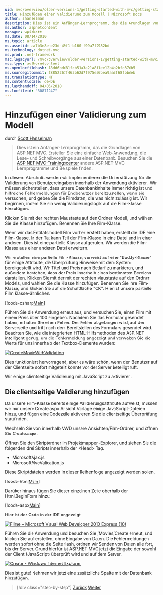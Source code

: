 ```yaml
---
uid: mvc/overview/older-versions-1/getting-started-with-mvc/getting-started-with-mvc-part7
title: Hinzufügen einer Validierung zum Modell | Microsoft Docs
author: shanselman
description: Dies ist ein Anfänger-Lernprogramm, das die Grundlagen von ASP.NET MVC. Erstellen Sie eine einfache Web-Anwendung, die Lese- und Schreibvorgänge aus einer Datenbank.
ms.author: aspnetcontent
manager: wpickett
ms.date: 08/14/2010
ms.topic: article
ms.assetid: aa7b3e8e-e23d-49f1-b160-f99a7f2982bd
ms.technology: dotnet-mvc
ms.prod: .net-framework
msc.legacyurl: /mvc/overview/older-versions-1/getting-started-with-mvc/getting-started-with-mvc-part7
msc.type: authoredcontent
ms.openlocfilehash: 78dd6bdd81fcb51a3a21a8f1ee12b4b2bfc37db5
ms.sourcegitcommit: f8852267f463b62d7f975e56bea9aa3f68fbbdeb
ms.translationtype: MT
ms.contentlocale: de-DE
ms.lasthandoff: 04/06/2018
ms.locfileid: "30871947"
---
```

<a name="adding-validation-to-the-model"></a>Hinzufügen einer Validierung zum Modell
====================
durch [Scott Hanselman](https://github.com/shanselman)

> Dies ist ein Anfänger-Lernprogramm, das die Grundlagen von ASP.NET MVC. Erstellen Sie eine einfache Web-Anwendung, die Lese- und Schreibvorgänge aus einer Datenbank. Besuchen Sie die [ASP.NET MVC-Trainingscenter](../../../index.md) andere ASP.NET-MVC Lernprogramme und Beispiele finden.


In diesem Abschnitt werden wir implementieren die Unterstützung für die Validierung von Benutzereingaben innerhalb der Anwendung aktivieren. Wir müssen sicherstellen, dass unsere Datenbankinhalte immer richtig ist und hilfreiche Fehlermeldungen für Endbenutzer bereitzustellen, wenn sie versuchen, und geben Sie die Filmdaten, die was nicht zulässig ist. Wir beginnen, indem Sie ein wenig Validierungslogik auf die Film-Klasse hinzufügen.

Klicken Sie mit der rechten Maustaste auf den Ordner Modell, und wählen Sie die Klasse hinzufügen. Benennen Sie Ihre Film-Klasse.

Wenn wir das Entitätsmodell Film vorher erstellt haben, erstellt die IDE eine Film-Klasse. In der Tat kann Teil der Film-Klasse in eine Datei und in einer anderen. Dies ist eine partielle Klasse aufgerufen. Wir werden die Film-Klasse aus einer anderen Datei erweitern.

Wir erstellen eine partielle Film-Klasse, verweist auf eine "Buddy-Klasse" für einige Attribute, die Überprüfung Hinweise mit dem System bereitgestellt wird. Wir Titel und Preis nach Bedarf zu markieren, und außerdem bestehen, dass der Preis innerhalb eines bestimmten Bereichs darstellen. Klicken Sie mit der mit der rechten Maustaste auf den Ordner Models, und wählen Sie die Klasse hinzufügen. Benennen Sie Ihre Film-Klasse, und klicken Sie auf die Schaltfläche "OK". Hier ist unsere partielle Film Klasse-ähnlichen.

[!code-csharp[Main](getting-started-with-mvc-part7/samples/sample1.cs)]

Führen Sie die Anwendung erneut aus, und versuchen Sie, einen Film mit einem Preis über 100 eingeben. Nachdem Sie das Formular gesendet haben, erhalten Sie einen Fehler. Der Fehler abgefangen wird, auf der Serverseite und tritt nach dem Bereitstellen des Formulars gesendet wird. Beachten Sie, wie die integrierten HTML-Hilfsmethoden des ASP.NET intelligent genug, um die Fehlermeldung angezeigt und verwalten Sie die Werte für uns innerhalb der Textbox-Elemente wurden:

[![CreateMovieWithValidation](getting-started-with-mvc-part7/_static/image2.png)](getting-started-with-mvc-part7/_static/image1.png)

Dies funktioniert hervorragend, aber es wäre schön, wenn den Benutzer auf der Clientseite sofort mitgeteilt konnte vor der Server beteiligt ruft.

Wir einige clientseitige Validierung mit JavaScript zu aktivieren.

## <a name="adding-client-side-validation"></a>Die clientseitige Validierung hinzufügen

Da unsere Film-Klasse bereits einige Validierungsattribute aufweist, müssen wir nur unsere Create.aspx Ansicht Vorlage einige JavaScript-Dateien hinzu, und fügen eine Codezeile aktivieren Sie die clientseitige Überprüfung stattfinden.

Wechseln Sie von innerhalb VWD unsere Ansichten/Film-Ordner, und öffnen Sie Create.aspx.

Öffnen Sie den Skriptordner im Projektmappen-Explorer, und ziehen Sie die folgenden drei Skripts innerhalb der &lt;Head&gt; Tag.

- MicrosoftAjax.js
- MicrosoftMvcValidation.js

Diese Skriptdateien werden in dieser Reihenfolge angezeigt werden sollen.

[!code-html[Main](getting-started-with-mvc-part7/samples/sample2.html)]

Darüber hinaus fügen Sie dieser einzelnen Zeile oberhalb der Html.BeginForm hinzu:

[!code-aspx[Main](getting-started-with-mvc-part7/samples/sample3.aspx)]

Hier ist der Code in der IDE angezeigt.

[![Filme – Microsoft Visual Web Developer 2010 Express (10)](getting-started-with-mvc-part7/_static/image4.png)](getting-started-with-mvc-part7/_static/image3.png)

Führen Sie die Anwendung und besuchen Sie /Movies/Create erneut, und klicken Sie auf erstellen, ohne Eingabe von Daten. Die Fehlermeldungen werden sofort ohne die Seite flash, ordnen wir Senden von Daten alle fort, bis der Server. Grund hierfür ist ASP.NET MVC jetzt die Eingabe der sowohl der Client (JavaScript) überprüft wird und auf dem Server.

[![Create - Windows Internet Explorer](getting-started-with-mvc-part7/_static/image6.png)](getting-started-with-mvc-part7/_static/image5.png)

Dies ist gute! Nehmen wir jetzt eine zusätzliche Spalte mit der Datenbank hinzufügen.

> [!div class="step-by-step"]
> [Zurück](getting-started-with-mvc-part6.md)
> [Weiter](getting-started-with-mvc-part8.md)
